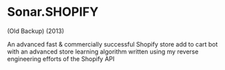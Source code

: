 # Sonar.SHOPIFY
(Old Backup) (2013)

An advanced fast & commercially successful Shopify store add to cart bot with an advanced store learning algorithm written using my reverse engineering efforts of the Shopify API

